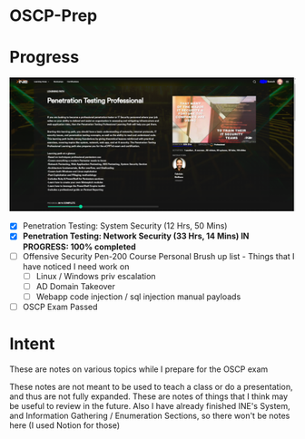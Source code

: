# OSCP-Prep


# Progress

![INE eCPPT Progress](https://github.com/Szwochm/OSCP-Prep/blob/main/Progress%20INE.PNG?raw=true)

- [x] Penetration Testing: System Security (12 Hrs, 50 Mins)
- [x] **Penetration Testing: Network Security (33 Hrs, 14 Mins) IN PROGRESS: 100% completed**
- [ ] Offensive Security Pen-200 Course
    Personal Brush up list - Things that I have noticed I need work on
    - [ ] Linux / Windows priv escalation
    - [ ] AD Domain Takeover
    - [ ] Webapp code injection / sql injection manual payloads

- [ ] OSCP Exam Passed

# Intent
These are notes on various topics while I prepare for the OSCP exam

These notes are not meant to be used to teach a class or do a presentation, and thus are not fully expanded. These are notes of things that I think may be useful to review in the future. Also I have already finished INE's System, and Information Gathering / Enumeration Sections, so there won't be notes here (I used Notion for those)

